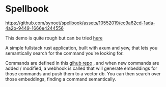 # Spellbook



https://github.com/synoet/spellbook/assets/10552019/ec9a62cd-1ada-4a2b-9449-1666e4244556

This demo is quite rough but can be tried [here](https://spellbook.fly.dev/)

A simple fullstack rust application, built with axum and yew, that lets you semantically search for the command you're looking for. 


Commands are defined in this [gihub repo](https://github.com/synoet/spellbook-registry) , and when new commands are added / modified, a webhook is called that will generate embeddings for those commands and push them to a vector db. You can then search over those embeddings, finding a command semantically.


